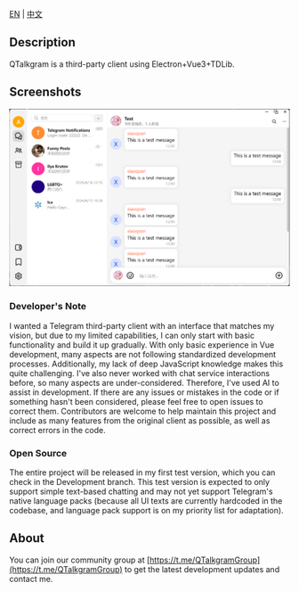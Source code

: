 [EN](README.md) | [中文](README_zh-CN.md)

## Description

QTalkgram is a third-party client using Electron+Vue3+TDLib.

## Screenshots

![Screenshots](/Screenshots/Screenshots.png)

### Developer's Note

I wanted a Telegram third-party client with an interface that matches my vision, but due to my limited capabilities, I can only start with basic functionality and build it up gradually. With only basic experience in Vue development, many aspects are not following standardized development processes. Additionally, my lack of deep JavaScript knowledge makes this quite challenging. I've also never worked with chat service interactions before, so many aspects are under-considered. Therefore, I've used AI to assist in development. If there are any issues or mistakes in the code or if something hasn't been considered, please feel free to open issues to correct them. Contributors are welcome to help maintain this project and include as many features from the original client as possible, as well as correct errors in the code.

### Open Source

The entire project will be released in my first test version, which you can check in the Development branch. This test version is expected to only support simple text-based chatting and may not yet support Telegram's native language packs (because all UI texts are currently hardcoded in the codebase, and language pack support is on my priority list for adaptation).

## About

You can join our community group at [https://t.me/QTalkgramGroup](https://t.me/QTalkgramGroup) to get the latest development updates and contact me.
